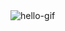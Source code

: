 <img src="https://user-images.githubusercontent.com/94643962/147745763-4624fe1f-5ae5-4475-bbbc-e252678884f4.gif" alt="hello-gif" style="max-width: 100%; display: inline-block;" data-target="animated-image.originalImage">
<p align="left">
</p>
